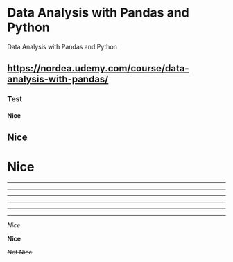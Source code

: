 # Data Analysis with Pandas and Python

Data Analysis with Pandas and Python

## https://nordea.udemy.com/course/data-analysis-with-pandas/

### Test

#### Nice

## Nice

# Nice

---

---

---

---

---

---

_Nice_

**Nice**

~~Not Nice~~
